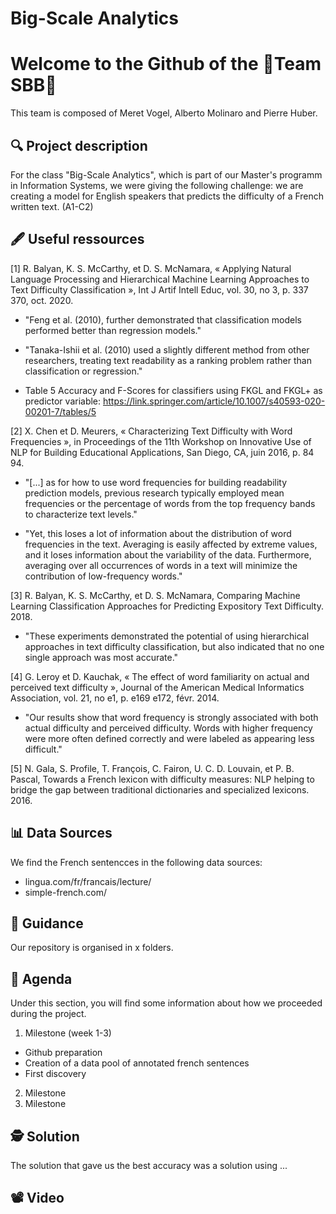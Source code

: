 # Big-Scale Analytics
# Welcome to the Github of the **🚅Team SBB🚅**
This team is composed of Meret Vogel, Alberto Molinaro and Pierre Huber.

## 🔍 Project description
For the class "Big-Scale Analytics", which is part of our Master's programm in Information Systems, we were giving the following challenge: we are creating a model for English speakers that predicts the difficulty of a French written text. (A1-C2)

## 🖋 Useful ressources

[1]
R. Balyan, K. S. McCarthy, et D. S. McNamara, « Applying Natural Language Processing and Hierarchical Machine Learning Approaches to Text Difficulty Classification », Int J Artif Intell Educ, vol. 30, no 3, p. 337 370, oct. 2020.

* "Feng et al. (2010), further demonstrated that classification models performed better than regression models."

* "Tanaka-Ishii et al. (2010) used a slightly different method from other researchers, treating text readability as a ranking problem rather than classification or regression."

* Table 5 Accuracy and F-Scores for classifiers using FKGL and FKGL+ as predictor variable: https://link.springer.com/article/10.1007/s40593-020-00201-7/tables/5

[2]
X. Chen et D. Meurers, « Characterizing Text Difficulty with Word Frequencies », in Proceedings of the 11th Workshop on Innovative Use of NLP for Building Educational Applications, San Diego, CA, juin 2016, p. 84 94.

* "[...] as for how to use word frequencies for building readability prediction models, previous research typically employed mean frequencies or the percentage of words from the top frequency bands to characterize text levels."

* "Yet, this loses a lot of information about the distribution of word frequencies in the text. Averaging is easily affected by extreme values, and it loses information about the variability of the data. Furthermore, averaging over all occurrences of words in a text will minimize the contribution of low-frequency words."

[3]
R. Balyan, K. S. McCarthy, et D. S. McNamara, Comparing Machine Learning Classification Approaches for Predicting Expository Text Difficulty. 2018.

* "These experiments demonstrated the potential of using hierarchical approaches in text difficulty classification, but also indicated that no one single approach was most accurate."

[4]
G. Leroy et D. Kauchak, « The effect of word familiarity on actual and perceived text difficulty », Journal of the American Medical Informatics Association, vol. 21, no e1, p. e169 e172, févr. 2014.

* "Our results show that word frequency is strongly associated with both actual difficulty and perceived difficulty. Words with higher frequency were more often defined correctly and were labeled as appearing less difficult."

[5]
N. Gala, S. Profile, T. François, C. Fairon, U. C. D. Louvain, et P. B. Pascal, Towards a French lexicon with difficulty measures:  NLP helping to bridge the gap between traditional dictionaries and specialized lexicons. 2016.

## 📊 Data Sources

We find the French sentencces in the following data sources:
* lingua.com/fr/francais/lecture/
* simple-french.com/

## 🦮 Guidance

Our repository is organised in x folders.

## 📅 Agenda

Under this section, you will find some information about how we proceeded during the project.

1. Milestone (week 1-3)
* Github preparation
* Creation of a data pool of annotated french sentences
* First discovery
2. Milestone
3. Milestone

## 🕵️ Solution

The solution that gave us the best accuracy was a solution using ...

## 📽️ Video

